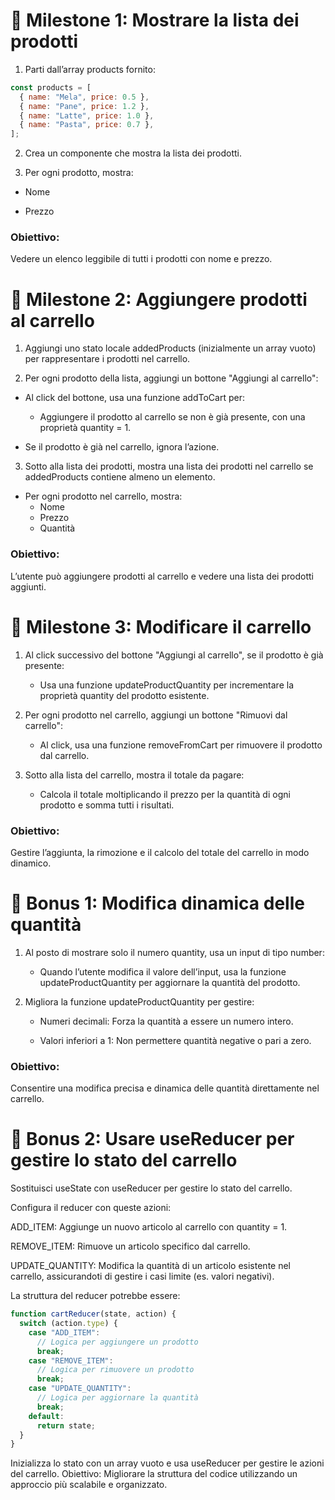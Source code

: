 # 📌 Milestone 1: Mostrare la lista dei prodotti

1. Parti dall’array products fornito:

```js
const products = [
  { name: "Mela", price: 0.5 },
  { name: "Pane", price: 1.2 },
  { name: "Latte", price: 1.0 },
  { name: "Pasta", price: 0.7 },
];
```

2. Crea un componente che mostra la lista dei prodotti.

3. Per ogni prodotto, mostra:

- Nome

- Prezzo

### Obiettivo:

Vedere un elenco leggibile di tutti i prodotti con nome e prezzo.

# 📌 Milestone 2: Aggiungere prodotti al carrello

1. Aggiungi uno stato locale addedProducts (inizialmente un array vuoto) per rappresentare i prodotti nel carrello.

2. Per ogni prodotto della lista, aggiungi un bottone "Aggiungi al carrello":

- Al click del bottone, usa una funzione addToCart per:

  - Aggiungere il prodotto al carrello se non è già presente, con una proprietà quantity = 1.

- Se il prodotto è già nel carrello, ignora l’azione.

3. Sotto alla lista dei prodotti, mostra una lista dei prodotti nel carrello se addedProducts contiene almeno un elemento.

- Per ogni prodotto nel carrello, mostra:
  - Nome
  - Prezzo
  - Quantità

### Obiettivo:

L’utente può aggiungere prodotti al carrello e vedere una lista dei prodotti aggiunti.

# 📌 Milestone 3: Modificare il carrello

1. Al click successivo del bottone "Aggiungi al carrello", se il prodotto è già presente:

   - Usa una funzione updateProductQuantity per incrementare la proprietà quantity del prodotto esistente.

2. Per ogni prodotto nel carrello, aggiungi un bottone "Rimuovi dal carrello":

   - Al click, usa una funzione removeFromCart per rimuovere il prodotto dal carrello.

3. Sotto alla lista del carrello, mostra il totale da pagare:

   - Calcola il totale moltiplicando il prezzo per la quantità di ogni prodotto e somma tutti i risultati.

### Obiettivo:

Gestire l’aggiunta, la rimozione e il calcolo del totale del carrello in modo dinamico.

# 🎯 Bonus 1: Modifica dinamica delle quantità

1. Al posto di mostrare solo il numero quantity, usa un input di tipo number:

   - Quando l’utente modifica il valore dell’input, usa la funzione updateProductQuantity per aggiornare la quantità del prodotto.

2. Migliora la funzione updateProductQuantity per gestire:

   - Numeri decimali: Forza la quantità a essere un numero intero.

   - Valori inferiori a 1: Non permettere quantità negative o pari a zero.

### Obiettivo:

Consentire una modifica precisa e dinamica delle quantità direttamente nel carrello.

# 🎯 Bonus 2: Usare useReducer per gestire lo stato del carrello

Sostituisci useState con useReducer per gestire lo stato del carrello.

Configura il reducer con queste azioni:

ADD_ITEM: Aggiunge un nuovo articolo al carrello con quantity = 1.

REMOVE_ITEM: Rimuove un articolo specifico dal carrello.

UPDATE_QUANTITY: Modifica la quantità di un articolo esistente nel carrello, assicurandoti di gestire i casi limite (es. valori negativi).

La struttura del reducer potrebbe essere:

```js
function cartReducer(state, action) {
  switch (action.type) {
    case "ADD_ITEM":
      // Logica per aggiungere un prodotto
      break;
    case "REMOVE_ITEM":
      // Logica per rimuovere un prodotto
      break;
    case "UPDATE_QUANTITY":
      // Logica per aggiornare la quantità
      break;
    default:
      return state;
  }
}
```

Inizializza lo stato con un array vuoto e usa useReducer per gestire le azioni del carrello.
Obiettivo: Migliorare la struttura del codice utilizzando un approccio più scalabile e organizzato.
